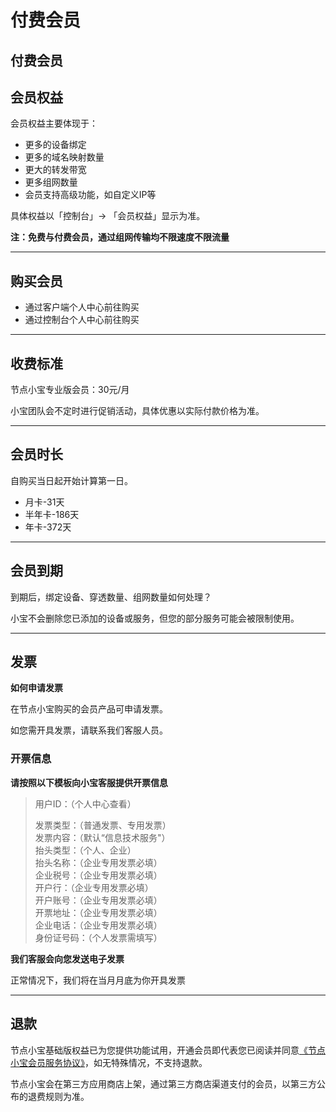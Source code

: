 # 付费会员

## 付费会员

## 会员权益

会员权益主要体现于：

* 更多的设备绑定
* 更多的域名映射数量
* 更大的转发带宽
* 更多组网数量
* 会员支持高级功能，如自定义IP等

具体权益以「控制台」-> 「会员权益」显示为准。

**注：免费与付费会员，通过组网传输均不限速度不限流量**

***

## 购买会员

* 通过客户端个人中心前往购买
* 通过控制台个人中心前往购买

***

## 收费标准

节点小宝专业版会员：30元/月

小宝团队会不定时进行促销活动，具体优惠以实际付款价格为准。

***

## 会员时长

自购买当日起开始计算第一日。

* 月卡-31天
* 半年卡-186天
* 年卡-372天

***

## 会员到期

到期后，绑定设备、穿透数量、组网数量如何处理？

小宝不会删除您已添加的设备或服务，但您的部分服务可能会被限制使用。

***

## 发票

**如何申请发票**

在节点小宝购买的会员产品可申请发票。

如您需开具发票，请联系我们客服人员。

### 开票信息

**请按照以下模板向小宝客服提供开票信息**

> 用户ID：（个人中心查看）
>
> 发票类型：（普通发票、专用发票）\
> 发票内容：（默认“信息技术服务"）\
> 抬头类型：（个人、企业）\
> 抬头名称：（企业专用发票必填）\
> 企业税号：（企业专用发票必填）\
> 开户行：（企业专用发票必填）\
> 开户账号：（企业专用发票必填）\
> 开票地址：（企业专用发票必填）\
> 企业电话：（企业专用发票必填）\
> 身份证号码：（个人发票需填写）

**我们客服会向您发送电子发票**

正常情况下，我们将在当月月底为你开具发票

***

## 退款

节点小宝基础版权益已为您提供功能试用，开通会员即代表您已阅读并同意[《节点小宝会员服务协议》](https://www.ionewu.com/JdxbProtocol.html)，如无特殊情况，不支持退款。

节点小宝会在第三方应用商店上架，通过第三方商店渠道支付的会员，以第三方公布的退费规则为准。
